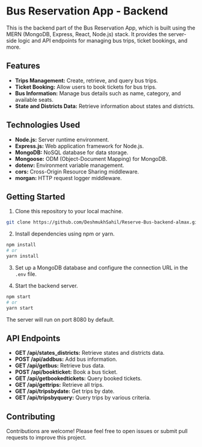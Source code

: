 # Bus Reservation App - Backend

This is the backend part of the Bus Reservation App, which is built using the MERN (MongoDB, Express, React, Node.js) stack. It provides the server-side logic and API endpoints for managing bus trips, ticket bookings, and more.

## Features

- **Trips Management:** Create, retrieve, and query bus trips.
- **Ticket Booking:** Allow users to book tickets for bus trips.
- **Bus Information:** Manage bus details such as name, category, and available seats.
- **State and Districts Data:** Retrieve information about states and districts.

## Technologies Used

- **Node.js:** Server runtime environment.
- **Express.js:** Web application framework for Node.js.
- **MongoDB:** NoSQL database for data storage.
- **Mongoose:** ODM (Object-Document Mapping) for MongoDB.
- **dotenv:** Environment variable management.
- **cors:** Cross-Origin Resource Sharing middleware.
- **morgan:** HTTP request logger middleware.

## Getting Started

1. Clone this repository to your local machine.

```bash
git clone https://github.com/DeshmukhSahil/Reserve-Bus-backend-almax.git
```

2. Install dependencies using npm or yarn.

```bash
npm install
# or
yarn install
```

3. Set up a MongoDB database and configure the connection URL in the `.env` file.

4. Start the backend server.

```bash
npm start
# or
yarn start
```

The server will run on port 8080 by default.

## API Endpoints

- **GET /api/states_districts:** Retrieve states and districts data.
- **POST /api/addbus:** Add bus information.
- **GET /api/getbus:** Retrieve bus data.
- **POST /api/bookticket:** Book a bus ticket.
- **GET /api/getbookedtickets:** Query booked tickets.
- **GET /api/gettrips:** Retrieve all trips.
- **GET /api/tripsbydate:** Get trips by date.
- **GET /api/tripsbyquery:** Query trips by various criteria.

## Contributing

Contributions are welcome! Please feel free to open issues or submit pull requests to improve this project.
